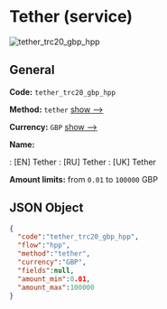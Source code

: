 
# Tether (service) 
![tether_trc20_gbp_hpp](https://static.openfintech.io/payment_methods/tether_trc20_gbp_hpp/logo.svg?w=400&c=v0.59.26#w200)  

## General 
 
**Code:** `tether_trc20_gbp_hpp` 
 
**Method:** `tether` 
 [show -->](/payment-methods/tether/) 
 
**Currency:** `GBP` [show -->](/currencies/GBP/) 
 
**Name:** 
 
:	[EN] Tether 
:	[RU] Tether 
:	[UK] Tether 
 
**Amount limits:** from `0.01` to `100000` GBP 

## JSON Object 

```json
{
  "code":"tether_trc20_gbp_hpp",
  "flow":"hpp",
  "method":"tether",
  "currency":"GBP",
  "fields":null,
  "amount_min":0.01,
  "amount_max":100000
}
```  
